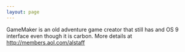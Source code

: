 ```yaml
---
layout: page
---
```


GameMaker is an old adventure game creator that still has and OS 9 interface even though it is carbon. More details at http://members.aol.com/alstaff
